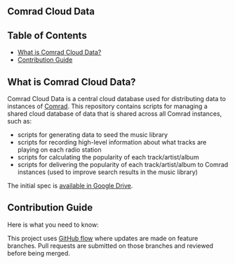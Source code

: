 ## Comrad Cloud Data

## Table of Contents

- [What is Comrad Cloud Data?](#what-is-comrad-cloud-data)
- [Contribution Guide](#contribution-guide)

## What is Comrad Cloud Data?

Comrad Cloud Data is a central cloud database used for distributing data to instances of [Comrad](https://github.com/codefordenver/Comrad). This repository contains scripts for managing a shared cloud database of data that is shared across all Comrad instances, such as: 
* scripts for generating data to seed the music library
* scripts for recording high-level information about what tracks are playing on each radio station
* scripts for calculating the popularity of each track/artist/album
* scripts for delivering the popularity of each track/artist/album to Comrad instances (used to improve search results in the music library)

The initial spec is [available in Google Drive](https://drive.google.com/open?id=1XdzNaD9XJyMOimvEjzkN1DNjUINdj4p5).

## Contribution Guide

Here is what you need to know:

This project uses [GitHub flow](https://guides.github.com/introduction/flow/) where updates are made on feature branches. Pull requests are submitted on those branches and reviewed before being merged.
